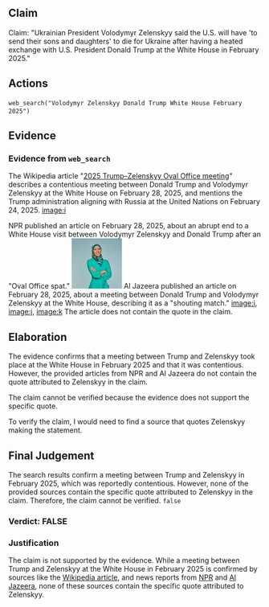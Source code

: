 ## Claim
Claim: "Ukrainian President Volodymyr Zelenskyy said the U.S. will have 'to send their sons and daughters' to die for Ukraine after having a heated exchange with U.S. President Donald Trump at the White House in February 2025."

## Actions
```
web_search("Volodymyr Zelenskyy Donald Trump White House February 2025")
```

## Evidence
### Evidence from `web_search`
The Wikipedia article "[2025 Trump–Zelenskyy Oval Office meeting](https://en.wikipedia.org/wiki/2025_Trump%E2%80%93Zelenskyy_Oval_Office_meeting)" describes a contentious meeting between Donald Trump and Volodymyr Zelenskyy at the White House on February 28, 2025, and mentions the Trump administration aligning with Russia at the United Nations on February 24, 2025. <image:i>

NPR published an article on February 28, 2025, about an abrupt end to a White House visit between Volodymyr Zelenskyy and Donald Trump after an "Oval Office spat." ![image 517](media/2025-08-06_17-46-1754502406-548910.jpg) Al Jazeera published an article on February 28, 2025, about a meeting between Donald Trump and Volodymyr Zelenskyy at the White House, describing it as a "shouting match." <image:i>, <image:j>, <image:k> The article does not contain the quote in the claim.


## Elaboration
The evidence confirms that a meeting between Trump and Zelenskyy took place at the White House in February 2025 and that it was contentious. However, the provided articles from NPR and Al Jazeera do not contain the quote attributed to Zelenskyy in the claim.

The claim cannot be verified because the evidence does not support the specific quote.

To verify the claim, I would need to find a source that quotes Zelenskyy making the statement.


## Final Judgement
The search results confirm a meeting between Trump and Zelenskyy in February 2025, which was reportedly contentious. However, none of the provided sources contain the specific quote attributed to Zelenskyy in the claim. Therefore, the claim cannot be verified. `false`


### Verdict: FALSE

### Justification
The claim is not supported by the evidence. While a meeting between Trump and Zelenskyy at the White House in February 2025 is confirmed by sources like the [Wikipedia article](https://en.wikipedia.org/wiki/2025_Trump%E2%80%93Zelenskyy_Oval_Office_meeting), and news reports from [NPR](https://www.npr.org/) and [Al Jazeera](https://www.aljazeera.com/), none of these sources contain the specific quote attributed to Zelenskyy.
